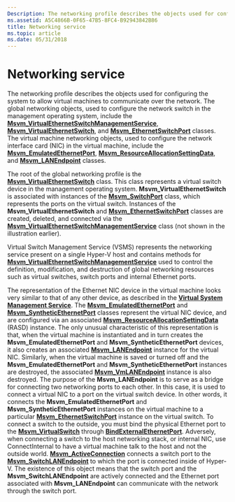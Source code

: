 ```yaml
---
Description: The networking profile describes the objects used for configuring the system to allow virtual machines to communicate over the network.
ms.assetid: A5C4866B-0F65-47B5-8FC4-B92943842B86
title: Networking service
ms.topic: article
ms.date: 05/31/2018
---
```


# Networking service

The networking profile describes the objects used for configuring the system to allow virtual machines to communicate over the network. The global networking objects, used to configure the network switch in the management operating system, include the [**Msvm\_VirtualEthernetSwitchManagementService**](msvm-virtualethernetswitchmanagementservice.md), [**Msvm\_VirtualEthernetSwitch**](msvm-virtualethernetswitch.md), and [**Msvm\_EthernetSwitchPort**](msvm-ethernetswitchport.md) classes. The virtual machine networking objects, used to configure the network interface card (NIC) in the virtual machine, include the [**Msvm\_EmulatedEthernetPort**](msvm-emulatedethernetport.md), [**Msvm\_ResourceAllocationSettingData**](msvm-resourceallocationsettingdata.md), and [**Msvm\_LANEndpoint**](msvm-lanendpoint.md) classes.

The root of the global networking profile is the [**Msvm\_VirtualEthernetSwitch**](msvm-virtualethernetswitch.md) class. This class represents a virtual switch device in the management operating system. **Msvm\_VirtualEthernetSwitch** is associated with instances of the [**Msvm\_SwitchPort**](https://www.bing.com/search?q=**Msvm\_SwitchPort**) class, which represents the ports on the virtual switch. Instances of the **Msvm\_VirtualEthernetSwitch** and [**Msvm\_EthernetSwitchPort**](msvm-ethernetswitchport.md) classes are created, deleted, and connected via the [**Msvm\_VirtualEthernetSwitchManagementService**](msvm-virtualethernetswitchmanagementservice.md) class (not shown in the illustration earlier).

Virtual Switch Management Service (VSMS) represents the networking service present on a single Hyper-V host and contains methods for [**Msvm\_VirtualEthernetSwitchManagementService**](msvm-virtualethernetswitchmanagementservice.md) used to control the definition, modification, and destruction of global networking resources such as virtual switches, switch ports and internal Ethernet ports.

The representation of the Ethernet NIC device in the virtual machine looks very similar to that of any other device, as described in the [**Virtual System Management Service**](virtual-system-management-service.md). The [**Msvm\_EmulatedEthernetPort**](msvm-emulatedethernetport.md) and [**Msvm\_SyntheticEthernetPort**](msvm-syntheticethernetport.md) classes represent the virtual NIC device, and are configured via an associated [**Msvm\_ResourceAllocationSettingData**](msvm-resourceallocationsettingdata.md) (RASD) instance. The only unusual characteristic of this representation is that, when the virtual machine is instantiated and in turn creates the **Msvm\_EmulatedEthernetPort** and **Msvm\_SyntheticEthernetPort** devices, it also creates an associated [**Msvm\_LANEndpoint**](msvm-lanendpoint.md) instance for the virtual NIC. Similarly, when the virtual machine is saved or turned off and the **Msvm\_EmulatedEthernetPort** and **Msvm\_SyntheticEthernetPort** instances are destroyed, the associated [**Msvm\_VmLANEndpoint**](https://www.bing.com/search?q=**Msvm\_VmLANEndpoint**) instance is also destroyed. The purpose of the **Msvm\_LANEndpoint** is to serve as a bridge for connecting two networking ports to each other. In this case, it is used to connect a virtual NIC to a port on the virtual switch device. In other words, it connects the **Msvm\_EmulatedEthernetPort** and **Msvm\_SyntheticEthernetPort** instances on the virtual machine to a particular [**Msvm\_EthernetSwitchPort**](msvm-ethernetswitchport.md) instance on the virtual switch. To connect a switch to the outside, you must bind the physical Ethernet port to the [**Msvm\_VirtualSwitch**](https://www.bing.com/search?q=**Msvm\_VirtualSwitch**) through [**BindExternalEthernetPort**](https://www.bing.com/search?q=**BindExternalEthernetPort**). Adversely, when connecting a switch to the host networking stack, or internal NIC, use ConnectInternal to have a virtual machine talk to the host and not the outside world. [**Msvm\_ActiveConnection**](msvm-activeconnection.md) connects a switch port to the [**Msvm\_SwitchLANEndpoint**](https://www.bing.com/search?q=**Msvm\_SwitchLANEndpoint**) to which the port is connected inside of Hyper-V. The existence of this object means that the switch port and the **Msvm\_SwitchLANEndpoint** are actively connected and the Ethernet port associated with **Msvm\_LANEndpoint** can communicate with the network through the switch port.

 

 



